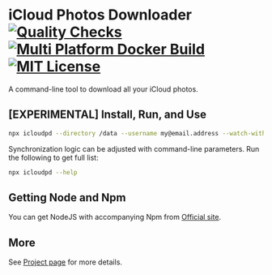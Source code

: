 # iCloud Photos Downloader [![Quality Checks](https://github.com/icloud-photos-downloader/icloud_photos_downloader/workflows/Quality%20Checks/badge.svg)](https://github.com/icloud-photos-downloader/icloud_photos_downloader/actions/workflows/quality-checks.yml) [![Multi Platform Docker Build](https://github.com/icloud-photos-downloader/icloud_photos_downloader/workflows/Docker%20Build/badge.svg)](https://github.com/icloud-photos-downloader/icloud_photos_downloader/actions/workflows/docker-build.yml) [![MIT License](https://img.shields.io/badge/license-MIT-blue.svg)](LICENSE)

A command-line tool to download all your iCloud photos.

## [EXPERIMENTAL] Install, Run, and Use

``` sh
npx icloudpd --directory /data --username my@email.address --watch-with-interval 3600
```

Synchronization logic can be adjusted with command-line parameters. Run the following to get full list:

``` sh 
npx icloudpd --help
``` 

## Getting Node and Npm

You can get NodeJS with accompanying Npm from [Official site](https://nodejs.org/en/download).

## More

See [Project page](https://github.com/icloud-photos-downloader/icloud_photos_downloader/) for more details.
